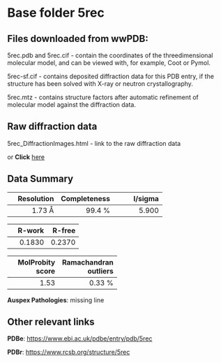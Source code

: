 # Base folder 5rec

## Files downloaded from wwPDB:

5rec.pdb and 5rec.cif - contain the coordinates of the threedimensional molecular model, and can be viewed with, for example, Coot or Pymol.

5rec-sf.cif - contains deposited diffraction data for this PDB entry, if the structure has been solved with X-ray or neutron crystallography.

5rec.mtz - contains structure factors after automatic refinement of molecular model against the diffraction data.

## Raw diffraction data

5rec_DiffractionImages.html - link to the raw diffraction data 

or **Click** [here](https://zenodo.org/record/3730590) 

## Data Summary
|   | Resolution | Completeness| I/sigma |
|---|-------------:|----------------:|--------------:|
|   |1.73 Å|99.4  %|<img width=50/>5.900|

|   | **R-work**| **R-free**   
|---|-------------:|----------------:|           
||  0.1830|  0.2370|

|   |**MolProbity<br>score**| **Ramachandran<br>outliers** 
|---|-------------:|----------------:|
||  1.53|  0.33 %|

**Auspex Pathologies**: missing line

 

## Other relevant links 
**PDBe**:  https://www.ebi.ac.uk/pdbe/entry/pdb/5rec
 
**PDBr**: https://www.rcsb.org/structure/5rec 

